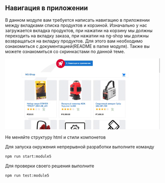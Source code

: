 ## Навигация в приложении

В данном модуле вам требуется написать навигацию в приложении между вкладками списка продуктов и корзиной. Изначально у нас загружается вкладка продуктов, при нажатии на корзину мы должны переходить на вкладку заказа, при нажатии на ng-shop мы должны возвращаться на вкладку продуктов.
Для этого вам необходимо ознакомиться с документацией(README в папке модуля).
Также вы можете ознакомиться со скринкастами по данной теме.

![Demo](assets/demo.gif)

Не меняйте структуру html и стили компонетов

Для запуска окружения непрерывной разработки выполните команду

```bash
npm run start:module5
```

Для проверки своего решения выполните

```bash
npm run test:module5
```

